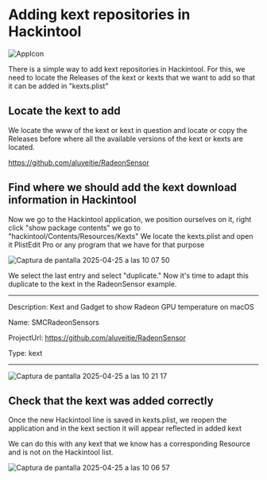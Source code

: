 # Adding kext repositories in Hackintool


![AppIcon](https://github.com/user-attachments/assets/7913aaf2-6043-4b42-a2be-e70ba79716f4)



There is a simple way to add kext repositories in Hackintool. For this, we need to locate the Releases of the kext or kexts that we want to add so that it can be added in "kexts.plist"

## Locate the kext to add

We locate the www of the kext or kext in question and locate or copy the Releases before where all the available versions of the kext or kexts are located.

https://github.com/aluveitie/RadeonSensor

## Find where we should add the kext download information in Hackintool

Now we go to the Hackintool application, we position ourselves on it, right click "show package contents" we go to "hackintool/Contents/Resources/Kexts" We locate the kexts.plist and open it PlistEdit Pro or any program that we have for that purpose

![Captura de pantalla 2025-04-25 a las 10 07 50](https://github.com/user-attachments/assets/18687578-4a1e-4605-807c-db443466c4b9)



We select the last entry and select "duplicate."
Now it's time to adapt this duplicate to the kext in the RadeonSensor example.

_______________________________________________________________________________________

Description: Kext and Gadget to show Radeon GPU temperature on macOS

Name: SMCRadeonSensors

ProjectUrl: https://github.com/aluveitie/RadeonSensor

Type: kext

_______________________________________________________________________________________

![Captura de pantalla 2025-04-25 a las 10 21 17](https://github.com/user-attachments/assets/e0f654a9-66a8-4a05-8be4-062fa4d17e2a)

## Check that the kext was added correctly

Once the new Hackintool line is saved in kexts.plist, we reopen the application and in the kext section it will appear reflected in added kext

We can do this with any kext that we know has a corresponding Resource and is not on the Hackintool list.

![Captura de pantalla 2025-04-25 a las 10 06 57](https://github.com/user-attachments/assets/ad687e11-8a47-44b3-bae4-2a7d4a1a1918)






